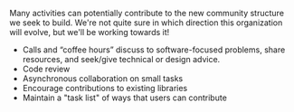 Many activities can potentially contribute to the new community structure we seek to build. We're not quite sure in which direction this organization will evolve, but we'll be working towards it!

- Calls and “coffee hours” discuss to software-focused problems, share
  resources, and seek/give technical or design advice.
- Code review
- Asynchronous collaboration on small tasks
- Encourage contributions to existing libraries
- Maintain a "task list" of ways that users can contribute

